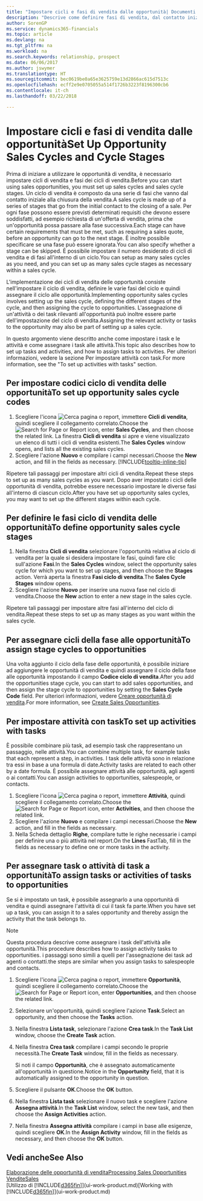 ```yaml
---
title: "Impostare cicli e fasi di vendita dalle opportunità| Documenti Microsoft"
description: "Descrive come definire fasi di vendita, dal contatto iniziale alla chiusura, per creare un ciclo di vendita e assegnarlo alle opportunità in Finance and Operations, Business edition."
author: SorenGP
ms.service: dynamics365-financials
ms.topic: article
ms.devlang: na
ms.tgt_pltfrm: na
ms.workload: na
ms.search.keywords: relationship, prospect
ms.date: 06/06/2017
ms.author: jswymer
ms.translationtype: HT
ms.sourcegitcommit: bec0619be0a65e3625759e13d2866ac615d7513c
ms.openlocfilehash: ecff2e9e0705055a514f1726b3223f8196300cb6
ms.contentlocale: it-ch
ms.lasthandoff: 03/22/2018

---
```

# <a name="set-up-opportunity-sales-cycles-and-cycle-stages"></a><span data-ttu-id="d1090-103">Impostare cicli e fasi di vendita dalle opportunità</span><span class="sxs-lookup"><span data-stu-id="d1090-103">Set Up Opportunity Sales Cycles and Cycle Stages</span></span>
<span data-ttu-id="d1090-104">Prima di iniziare a utilizzare le opportunità di vendita, è necessario impostare cicli di vendita e fasi dei cicli di vendita.</span><span class="sxs-lookup"><span data-stu-id="d1090-104">Before you can start using sales opportunities, you must set up sales cycles and sales cycle stages.</span></span> <span data-ttu-id="d1090-105">Un ciclo di vendita è composto da una serie di fasi che vanno dal contatto iniziale alla chiusura della vendita.</span><span class="sxs-lookup"><span data-stu-id="d1090-105">A sales cycle is made up of a series of stages that go from the initial contact to the closing of a sale.</span></span> <span data-ttu-id="d1090-106">Per ogni fase possono essere previsti determinati requisiti che devono essere soddisfatti, ad esempio richiesta di un'offerta di vendita, prima che un'opportunità possa passare alla fase successiva.</span><span class="sxs-lookup"><span data-stu-id="d1090-106">Each stage can have certain requirements that must be met, such as requiring a sales quote, before an opportunity can go to the next stage.</span></span> <span data-ttu-id="d1090-107">È inoltre possibile specificare se una fase può essere ignorata.</span><span class="sxs-lookup"><span data-stu-id="d1090-107">You can also specify whether a stage can be skipped.</span></span> <span data-ttu-id="d1090-108">È possibile impostare il numero desiderato di cicli di vendita e di fasi all'interno di un ciclo.</span><span class="sxs-lookup"><span data-stu-id="d1090-108">You can setup as many sales cycles as you need, and you can set up as many sales cycle stages as necessary within a sales cycle.</span></span>

<span data-ttu-id="d1090-109">L'implementazione dei cicli di vendita delle opportunità consiste nell'impostare il ciclo di vendita, definire le varie fasi del ciclo e quindi assegnare il ciclo alle opportunità.</span><span class="sxs-lookup"><span data-stu-id="d1090-109">Implementing opportunity sales cycles involves setting up the sales cycle, defining the different stages of the cycle, and then assigning the cycle to opportunities.</span></span> <span data-ttu-id="d1090-110">L'assegnazione di un'attività o dei task rilevanti all'opportunità può inoltre essere parte dell'impostazione del ciclo di vendita.</span><span class="sxs-lookup"><span data-stu-id="d1090-110">Assigning the relevant activity or tasks to the opportunity may also be part of setting up a sales cycle.</span></span>

<span data-ttu-id="d1090-111">In questo argomento viene descritto anche come impostare i task e le attività e come assegnare i task alle attività.</span><span class="sxs-lookup"><span data-stu-id="d1090-111">This topic also describes how to set up tasks and activities, and how to assign tasks to activities.</span></span> <span data-ttu-id="d1090-112">Per ulteriori informazioni, vedere la sezione Per impostare attività con task.</span><span class="sxs-lookup"><span data-stu-id="d1090-112">For more information, see the "To set up activities with tasks" section.</span></span>

## <a name="to-set-up-opportunity-sales-cycle-codes"></a><span data-ttu-id="d1090-113">Per impostare codici ciclo di vendita delle opportunità</span><span class="sxs-lookup"><span data-stu-id="d1090-113">To set up opportunity sales cycle codes</span></span>
1. <span data-ttu-id="d1090-114">Scegliere l'icona ![Cerca pagina o report](media/ui-search/search_small.png "icona Cerca pagina o report"), immettere **Cicli di vendita**, quindi scegliere il collegamento correlato.</span><span class="sxs-lookup"><span data-stu-id="d1090-114">Choose the ![Search for Page or Report](media/ui-search/search_small.png "Search for Page or Report icon") icon, enter **Sales Cycles**, and then choose the related link.</span></span> <span data-ttu-id="d1090-115">La finestra **Cicli di vendita** si apre e viene visualizzato un elenco di tutti i cicli di vendita esistenti.</span><span class="sxs-lookup"><span data-stu-id="d1090-115">The **Sales Cycles** window opens, and lists all the existing sales cycles.</span></span>
2. <span data-ttu-id="d1090-116">Scegliere l'azione **Nuovo** e compilare i campi necessari.</span><span class="sxs-lookup"><span data-stu-id="d1090-116">Choose the **New** action, and fill in the fields as necessary.</span></span> [!INCLUDE[tooltip-inline-tip](includes/tooltip-inline-tip_md.md)]

<span data-ttu-id="d1090-117">Ripetere tali passaggi per impostare altri cicli di vendita.</span><span class="sxs-lookup"><span data-stu-id="d1090-117">Repeat these steps to set up as many sales cycles as you want.</span></span> <span data-ttu-id="d1090-118">Dopo aver impostato i cicli delle opportunità di vendita, potrebbe essere necessario impostare le diverse fasi all'interno di ciascun ciclo.</span><span class="sxs-lookup"><span data-stu-id="d1090-118">After you have set up opportunity sales cycles, you may want to set up the different stages within each cycle.</span></span>

## <a name="to-define-opportunity-sales-cycle-stages"></a><span data-ttu-id="d1090-119">Per definire le fasi ciclo di vendita delle opportunità</span><span class="sxs-lookup"><span data-stu-id="d1090-119">To define opportunity sales cycle stages</span></span>
1. <span data-ttu-id="d1090-120">Nella finestra **Cicli di vendita** selezionare l'opportunità relativa al ciclo di vendita per la quale si desidera impostare le fasi, quindi fare clic sull'azione **Fasi**.</span><span class="sxs-lookup"><span data-stu-id="d1090-120">In the **Sales Cycles** window, select the opportunity sales cycle for which you want to set up stages, and then choose the **Stages** action.</span></span> <span data-ttu-id="d1090-121">Verrà aperta la finestra **Fasi ciclo di vendita**.</span><span class="sxs-lookup"><span data-stu-id="d1090-121">The **Sales Cycle Stages** window opens.</span></span>
2. <span data-ttu-id="d1090-122">Scegliere l'azione **Nuovo** per inserire una nuova fase nel ciclo di vendita.</span><span class="sxs-lookup"><span data-stu-id="d1090-122">Choose the **New** action to enter a new stage in the sales cycle.</span></span>

<span data-ttu-id="d1090-123">Ripetere tali passaggi per impostare altre fasi all'interno del ciclo di vendita.</span><span class="sxs-lookup"><span data-stu-id="d1090-123">Repeat these steps to set up as many stages as you want within the sales cycle.</span></span>

## <a name="to-assign-stage-cycles-to-opportunities"></a><span data-ttu-id="d1090-124">Per assegnare cicli della fase alle opportunità</span><span class="sxs-lookup"><span data-stu-id="d1090-124">To assign stage cycles to opportunities</span></span>
<span data-ttu-id="d1090-125">Una volta aggiunto il ciclo della fase delle opportunità, è possibile iniziare ad aggiungere le opportunità di vendita e quindi assegnare il ciclo della fase alle opportunità impostando il campo **Codice ciclo di vendita**.</span><span class="sxs-lookup"><span data-stu-id="d1090-125">After you add the opportunities stage cycle, you can start to add sales opportunities, and then assign the stage cycle to opportunities by setting the **Sales Cycle Code** field.</span></span> <span data-ttu-id="d1090-126">Per ulteriori informazioni, vedere [Creare opportunità di vendita](marketing-how-create-opportunities.md).</span><span class="sxs-lookup"><span data-stu-id="d1090-126">For more information, see [Create Sales Opportunities](marketing-how-create-opportunities.md).</span></span>

## <a name="to-set-up-activities-with-tasks"></a><span data-ttu-id="d1090-127">Per impostare attività con task</span><span class="sxs-lookup"><span data-stu-id="d1090-127">To set up activities with tasks</span></span>
<span data-ttu-id="d1090-128">È possibile combinare più task, ad esempio task che rappresentano un passaggio, nelle attività.</span><span class="sxs-lookup"><span data-stu-id="d1090-128">You can combine multiple task, for example tasks that each represent a step, in activities.</span></span> <span data-ttu-id="d1090-129">I task delle attività sono in relazione tra essi in base a una formula di date.</span><span class="sxs-lookup"><span data-stu-id="d1090-129">Activity tasks are related to each other by a date formula.</span></span> <span data-ttu-id="d1090-130">È possibile assegnare attività alle opportunità, agli agenti o ai contatti.</span><span class="sxs-lookup"><span data-stu-id="d1090-130">You can assign activities to opportunities, salespeople, or contacts.</span></span>

1. <span data-ttu-id="d1090-131">Scegliere l'icona ![Cerca pagina o report](media/ui-search/search_small.png "icona Cerca pagina o report"), immettere **Attività**, quindi scegliere il collegamento correlato.</span><span class="sxs-lookup"><span data-stu-id="d1090-131">Choose the ![Search for Page or Report](media/ui-search/search_small.png "Search for Page or Report icon") icon, enter **Activities**, and then choose the related link.</span></span>
2. <span data-ttu-id="d1090-132">Scegliere l'azione **Nuovo** e compilare i campi necessari.</span><span class="sxs-lookup"><span data-stu-id="d1090-132">Choose the **New** action, and fill in the fields as necessary.</span></span>
3. <span data-ttu-id="d1090-133">Nella Scheda dettaglio **Righe**, compilare tutte le righe necessarie i campi per definire una o più attività nel report.</span><span class="sxs-lookup"><span data-stu-id="d1090-133">On the **Lines** FastTab, fill in the fields as necessary to define one or more tasks in the activity.</span></span>

## <a name="to-assign-tasks-or-activities-of-tasks-to-opportunities"></a><span data-ttu-id="d1090-134">Per assegnare task o attività di task a opportunità</span><span class="sxs-lookup"><span data-stu-id="d1090-134">To assign tasks or activities of tasks to opportunities</span></span>
<span data-ttu-id="d1090-135">Se si è impostato un task, è possibile assegnarlo a una opportunità di vendita e quindi assegnare l'attività di cui il task fa parte.</span><span class="sxs-lookup"><span data-stu-id="d1090-135">When you have set up a task, you can assign it to a sales opportunity and thereby assign the activity that the task belongs to.</span></span>

> [!NOTE]  
>   <span data-ttu-id="d1090-136">Questa procedura descrive come assegnare i task dell'attività alle opportunità.</span><span class="sxs-lookup"><span data-stu-id="d1090-136">This procedure describes how to assign activity tasks to opportunities.</span></span> <span data-ttu-id="d1090-137">i passaggi sono simili a quelli per l'assegnazione dei task ad agenti o contatti.</span><span class="sxs-lookup"><span data-stu-id="d1090-137">the steps are similar when you assign tasks to salespeople and contacts.</span></span>

1. <span data-ttu-id="d1090-138">Scegliere l'icona ![Cerca pagina o report](media/ui-search/search_small.png "icona Cerca pagina o report"), immettere **Opportunità**, quindi scegliere il collegamento correlato.</span><span class="sxs-lookup"><span data-stu-id="d1090-138">Choose the ![Search for Page or Report](media/ui-search/search_small.png "Search for Page or Report icon") icon, enter **Opportunities**, and then choose the related link.</span></span>
2. <span data-ttu-id="d1090-139">Selezionare un'opportunità, quindi scegliere l'azione **Task**.</span><span class="sxs-lookup"><span data-stu-id="d1090-139">Select an opportunity, and then choose the **Tasks** action.</span></span>
3. <span data-ttu-id="d1090-140">Nella finestra **Lista task**, selezionare l'azione **Crea task**.</span><span class="sxs-lookup"><span data-stu-id="d1090-140">In the **Task List** window, choose the **Create Task** action.</span></span>
4.  <span data-ttu-id="d1090-141">Nella finestra **Crea task** compilare i campi secondo le proprie necessità.</span><span class="sxs-lookup"><span data-stu-id="d1090-141">The **Create Task** window, fill in the fields as necessary.</span></span>

    <span data-ttu-id="d1090-142">Si noti il campo **Opportunità**, che è assegnato automaticamente all'opportunità in questione.</span><span class="sxs-lookup"><span data-stu-id="d1090-142">Notice in the **Opportunity** field, that it is automatically assigned to the opportunity in question.</span></span>
5. <span data-ttu-id="d1090-143">Scegliere il pulsante **OK**.</span><span class="sxs-lookup"><span data-stu-id="d1090-143">Choose the **OK** button.</span></span>
6. <span data-ttu-id="d1090-144">Nella finestra **Lista task** selezionare il nuovo task e scegliere l'azione **Assegna attività**.</span><span class="sxs-lookup"><span data-stu-id="d1090-144">In the **Task List** window, select the new task, and then choose the **Assign Activities** action.</span></span>
7. <span data-ttu-id="d1090-145">Nella finestra **Assegna attività** compilare i campi in base alle esigenze, quindi scegliere **OK**.</span><span class="sxs-lookup"><span data-stu-id="d1090-145">In the **Assign Activity** window, fill in the fields as necessary, and then choose the **OK** button.</span></span>

## <a name="see-also"></a><span data-ttu-id="d1090-146">Vedi anche</span><span class="sxs-lookup"><span data-stu-id="d1090-146">See Also</span></span>
[<span data-ttu-id="d1090-147">Elaborazione delle opportunità di vendita</span><span class="sxs-lookup"><span data-stu-id="d1090-147">Processing Sales Opportunities</span></span>](marketing-processing-sales-opportunities.md)  
[<span data-ttu-id="d1090-148">Vendite</span><span class="sxs-lookup"><span data-stu-id="d1090-148">Sales</span></span>](sales-manage-sales.md)  
<span data-ttu-id="d1090-149">[Utilizzo di [!INCLUDE[d365fin](includes/d365fin_md.md)]](ui-work-product.md)</span><span class="sxs-lookup"><span data-stu-id="d1090-149">[Working with [!INCLUDE[d365fin](includes/d365fin_md.md)]](ui-work-product.md)</span></span>

